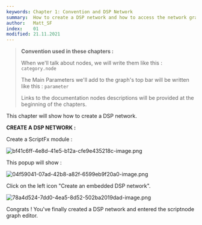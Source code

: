 ```yaml
---
keywords: Chapter 1: Convention and DSP Network
summary:  How to create a DSP network and how to access the network graph.
author:   Matt_SF
index:    01
modified: 21.11.2021
---
```


> **Convention used in these chapters :**
> 
> When we'll talk about nodes, we will write them like this : `category.node`
> 
> The Main Parameters we'll add to the graph's top bar will be written like this : `parameter`
>
> Links to the documentation nodes descriptions will be provided at the beginning of the chapters.

This chapter will show how to create a DSP network.

 **CREATE A DSP NETWORK :**

Create a ScriptFx module : 

![bf41c6ff-4e8d-41e5-b12a-cfe9e435218c-image.png](https://i.imgur.com/5IyKXNp.png) 

This popup will show : 

![04f59041-07ad-42b8-a82f-6599eb9f20a0-image.png](https://i.imgur.com/6oStZTJ.png) 

Click on the left icon "Create an embedded DSP network".

![78a4d524-7dd0-4ea5-8d52-502ba2019dad-image.png](https://i.imgur.com/gm3qwl3.png)

Congrats ! You've finally created a DSP network and entered the scriptnode graph editor.
